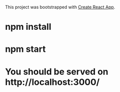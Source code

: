 This project was bootstrapped with [Create React App](https://github.com/facebookincubator/create-react-app).

# npm install
# npm start
# You should be served on http://localhost:3000/
